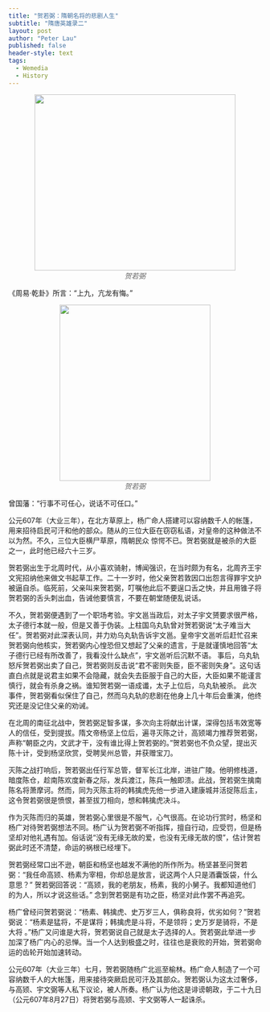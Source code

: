 ```yaml
---
title: "贺若弼：隋朝名将的悲剧人生"
subtitle: "隋唐英雄录二"
layout: post
author: "Peter Lau"
published: false
header-style: text
tags:
  - Wemedia
  - History
---
```




<figure style="text-align: center">
    <img class="Steve Jobs and Steve Wozniak" src="http://t0lxshosx.hd-bkt.clouddn.com/blog/wemedia/history/%E8%B4%BA%E8%8B%A5%E5%BC%BC/sloth_creep_tree_Dramatic_close-up_of_Chinese_general_He_Ruob_3fa3a490-da50-4246-aa00-f794fb83fa16_1.png" width="400" height="350">
    <figcaption style="font-style: italic; color: #666;">贺若弼</figcaption>
</figure>



《周易·乾卦》所言：“上九，亢龙有悔。”



<figure style="text-align: center">
    <img class="Steve Jobs and Steve Wozniak" src="http://t0lxshosx.hd-bkt.clouddn.com/blog/wemedia/history/%E8%B4%BA%E8%8B%A5%E5%BC%BC/11385343fbf2b211931335220cd472380cd791232018.webp" width="300" height="350">
    <figcaption style="font-style: italic; color: #666;">贺若弼</figcaption>
</figure>


​​曾国藩：“行事不可任心，说话不可任口。”​

公元607年（大业三年），在北方草原上，杨广命人搭建可以容纳数千人的帐篷，用来招待启民可汗和他的部众。随从的三位大臣在窃窃私语，对皇帝的这种做法不以为然。不久，三位大臣横尸草原，隋朝民众
惊愕不已。贺若弼就是被杀的大臣之一，此时他已经六十三岁。

贺若弼出生于北周时代，从小喜欢骑射，博闻强识，在当时颇为有名，北周齐王宇文宪招纳他来做文书起草工作。二十一岁时，他父亲贺若敦因口出怨言得罪宇文护被逼自杀。临死前，父亲叫来贺若弼，叮嘱他此后不要逞口舌之快，并且用锥子将贺若弼的舌头刺出血，告诫他要慎言，不要在朝堂随便乱说话。

不久，贺若弼便遇到了一个职场考验。宇文邕当政后，对太子宇文赟要求很严格，太子德行本就一般，但是又善于伪装。上柱国乌丸轨曾对贺若弼说“太子难当大任”。贺若弼对此深表认同，并力劝乌丸轨告诉宇文邕。皇帝宇文邕听后赶忙召来贺若弼向他核实，贺若弼内心惶恐但又想起了父亲的遗言，于是就谨慎地回答“太子德行已经有所改善了，我看没什么缺点”，宇文邕听后沉默不语。
事后，乌丸轨怒斥贺若弼出卖了自己，贺若弼则反击说“君不密则失臣，臣不密则失身”。这句话直白点就是说君主如果不会隐藏，就会失去臣服于自己的大臣，大臣如果不能谨言慎行，就会有杀身之祸。谁知贺若弼一语成谶，太子上位后，乌丸轨被杀。
此次事件，贺若弼看似保住了自己，然而乌丸轨的悲剧在他身上几十年后会重演，他终究还是没记住父亲的劝诫。

在北周的南征北战中，贺若弼足智多谋，多次向主将献出计谋，深得包括韦效宽等人的信任，受到提拔。隋文帝杨坚上位后，遍寻灭陈之计，高颎竭力推荐贺若弼，声称“朝臣之内，文武才干，没有谁比得上贺若弼的。”贺若弼也不负众望，提出灭陈十计，受到杨坚欣赏，受聘吴州总管，并获赠宝刀。

灭陈之战打响后，贺若弼出任行军总管，督军长江北岸，进驻广陵。他明修栈道，暗度陈仓，趁南陈欢度新春之际，发兵渡江，陈兵一触即溃。此战，贺若弼生擒南陈名将萧摩诃。然而，同为灭陈主将的韩擒虎先他一步进入建康城并活捉陈后主，这令贺若弼很是愤恨，甚至拔刀相向，想和韩擒虎决斗。

作为灭陈而归的英雄，贺若弼心里很是不服气，心气很高。在论功行赏时，杨坚和杨广对待贺若弼想法不同。杨广认为贺若弼不听指挥，擅自行动，应受罚，但是杨坚却对他礼遇有加。俗话说“没有无缘无故的爱，也没有无缘无故的恨”，估计贺若弼此时还不清楚，命运的祸根已经埋下。

贺若弼经常口出不逊，朝臣和杨坚也越发不满他的所作所为。杨坚甚至问贺若弼：“我任命高颎、杨素为宰相，你却总是放言，说这两个人只是酒囊饭袋，什么意思？” 贺若弼回答说：“高颎，我的老朋友，杨素，我的小舅子。我都知道他们的为人，所以才说这些话。” 念到贺若弼是有功之臣，杨坚对此作罢不再追究。

杨广曾经问贺若弼说：“杨素、韩擒虎、史万岁三人，俱称良将，优劣如何？”贺若弼说：“杨素是猛将，不是谋将；韩擒虎是斗将，不是领将；史万岁是骑将，不是大将 。”杨广又问谁是大将，贺若弼说自己就是太子选择的人。贺若弼此举进一步加深了杨广内心的忌惮。当一个人达到极盛之时，往往也是衰败的开始，贺若弼命运的齿轮开始加速转动。

公元607年（大业三年）七月，贺若弼随杨广北巡至榆林。杨广命人制造了一个可容纳数千人的大帐篷，用来接待突厥启民可汗及其部众。贺若弼认为这太过奢侈，与高颎、宇文弼等人私下议论，被人所奏。杨广认为他这是诽谤朝政，于二十九日（公元607年8月27日）将贺若弼与高颎、宇文弼等人一起诛杀。










